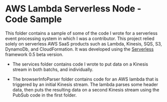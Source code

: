 # AWS Lambda Serverless Node - Code Sample

This folder contains a sample of some of the code I wrote for a serverless event
processing system in which I was a contributor. This project relied solely on
serverless AWS SaaS products such as Lambda, Kinesis, SQS, S3, DynamoDb, and
CloudFormation.  It was developed using the [Serverless](https://serverless.com/) framework 0.5 beta version.

* The services folder contains code I wrote to put data on a Kinesis stream
in both batchs, and individually.

* The browserInfoParser folder contains code for an AWS lambda that is triggered by an
initial Kinesis stream.  The lambda parses some header data, then puts the resulting data on a
second Kinesis stream using the PubSub code in the first folder.